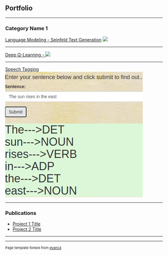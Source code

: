## Portfolio

---

### Category Name 1 

[Language Modeling - Seinfeld Text Generation](/sample_page)
<img src="images/dummy_thumbnail.jpg?raw=true"/>

---
[Deep Q-Learning - ](/pdf/sample_presentation.pdf)
<img src="images/dummy_thumbnail.jpg?raw=true"/>

---
[Speech Tagging](https://htmlpreview.github.io/?https://github.com/bhargavsaidasari/Speech-Tagging-Web-App/blob/master/index.html)
<img src="images/sample_pos.png?raw=true"/>

---

### Publications

- [Project 1 Title](http://example.com/)
- [Project 2 Title](http://example.com/)
---




---
<p style="font-size:11px">Page template forked from <a href="https://github.com/evanca/quick-portfolio">evanca</a></p>
<!-- Remove above link if you don't want to attibute -->
